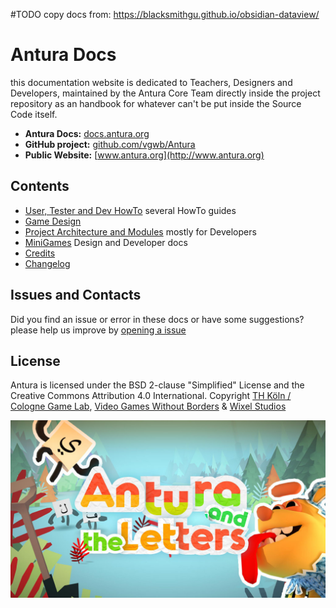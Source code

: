 #TODO copy docs from:
https://blacksmithgu.github.io/obsidian-dataview/

# Antura Docs
this documentation website is dedicated to Teachers, Designers and Developers, maintained by the Antura Core Team directly inside the project repository as an handbook for whatever can't be put inside the Source Code itself.

- **Antura Docs:** [docs.antura.org](http://docs.antura.org)
- **GitHub project:** [github.com/vgwb/Antura](https://github.com/vgwb/Antura)
- **Public Website:** [www.antura.org](http://www.antura.org)

## Contents
- [User, Tester and Dev HowTo](HowTo/index.md) several HowTo guides
- [Game Design](GameDesign/index.md)
- [Project Architecture and Modules](Modules/index.md) mostly for Developers
- [MiniGames](Minigames/index.md) Design and Developer docs
- [Credits](Credits.md)
- [Changelog](https://github.com/vgwb/Antura/blob/master/CHANGELOG.md)

## Issues and Contacts
Did you find an issue or error in these docs or have some suggestions?
please help us improve by [opening a issue](https://github.com/vgwb/Antura/issues)

## License
Antura is licensed under the BSD 2-clause "Simplified" License and the Creative Commons Attribution 4.0 International.
Copyright [TH Köln / Cologne Game Lab](https://www.colognegamelab.de/), [Video Games Without Borders](https://vgwb.org) & [Wixel Studios](https://www.wixelstudios.com)

![antura_gametitle](assets/img/antura_gametitle.jpg)
